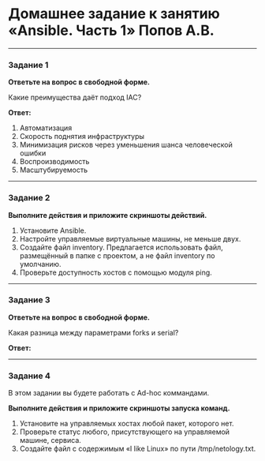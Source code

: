 # Домашнее задание к занятию «Ansible. Часть 1» Попов А.В. 

---

### Задание 1

**Ответьте на вопрос в свободной форме.**

Какие преимущества даёт подход IAC?

**Ответ:**
1. Автоматизация
2. Скорость поднятия инфраструктуры
3. Минимизация рисков через уменьшения шанса человеческой ошибки
4. Воспроизводимость
5. Масштубируемость
---

### Задание 2 

**Выполните действия и приложите скриншоты действий.**

1. Установите Ansible.
2. Настройте управляемые виртуальные машины, не меньше двух.
3. Создайте файл inventory. Предлагается использовать файл, размещённый в папке с проектом, а не файл inventory по умолчанию.
4. Проверьте доступность хостов с помощью модуля ping.
 
---

### Задание 3 

**Ответьте на вопрос в свободной форме.**

Какая разница между параметрами forks и serial? 

**Ответ:**

---

### Задание 4 

В этом задании вы будете работать с Ad-hoc коммандами.

**Выполните действия и приложите скриншоты запуска команд.**

1. Установите на управляемых хостах любой пакет, которого нет.
2. Проверьте статус любого, присутствующего на управляемой машине, сервиса. 
3. Создайте файл с содержимым «I like Linux» по пути /tmp/netology.txt.
 
